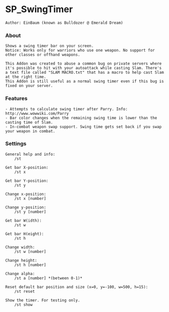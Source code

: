 
# SP_SwingTimer

	Author: EinBaum (known as Bulldozer @ Emerald Dream)

### About

	Shows a swing timer bar on your screen.
	Notice: Works only for warriors who use one weapon. No support for other classes or offhand weapons.

	This Addon was created to abuse a common bug on private servers where it's possible to hit with your autoattack while casting Slam. There's a text file called "SLAM MACRO.txt" that has a macro to help cast Slam at the right time.
	This Addon is still useful as a normal swing timer even if this bug is fixed on your server.

### Features

	- Attempts to calculate swing timer after Parry. Info: http://www.wowwiki.com/Parry
	- Bar color changes when the remaining swing time is lower than the casting time of Slam.
	- In-combat weapon swap support. Swing time gets set back if you swap your weapon in combat.

### Settings

	General help and info:
		/st

	Get bar X-position:
		/st x

	Get bar Y-position:
		/st y

	Change x-position:
		/st x [number]

	Change y-position:
		/st y [number]

	Get bar W(idth):
		/st w

	Get bar H(eight):
		/st h

	Change width:
		/st w [number]

	Change height:
		/st h [number]

	Change alpha:
		/st a [number] *(between 0-1)*

	Reset default bar position and size (x=0, y=-100, w=500, h=15):
		/st reset

	Show the timer. For testing only.
		/st show
